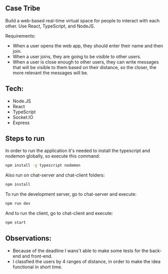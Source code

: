 ## Case Tribe

Build a web-based real-time virtual space for people to interact with each other. Use React, TypeScript, and NodeJS.

Requirements:
- When a user opens the web app, they should enter their name and then join.
- When a user joins, they are going to be visible to other users.
- When a user is close enough to other users, they can write messages that will be visible to them based on their distance, so the closer, the more relevant the messages will be.

## Tech:

- Node.JS
- React
- TypeScript
- Socket.IO
- Express

## Steps to run

In order to run the application it's needed to install the typescript and nodemon globally, so execute this command:

```bash
npm install -g typescript nodemon
```

Also run on chat-server and chat-client folders:

```bash
npm install
```

To run the development server, go to chat-server and execute:

```bash
npm run dev
```

And to run the client, go to chat-client and execute:

```bash
npm start
```

## Observations:

- Because of the deadline I wans't able to make some tests for the back-end and front-end.
- I classfied the users by 4 ranges of distance, in order to make the idea functional in short time.
